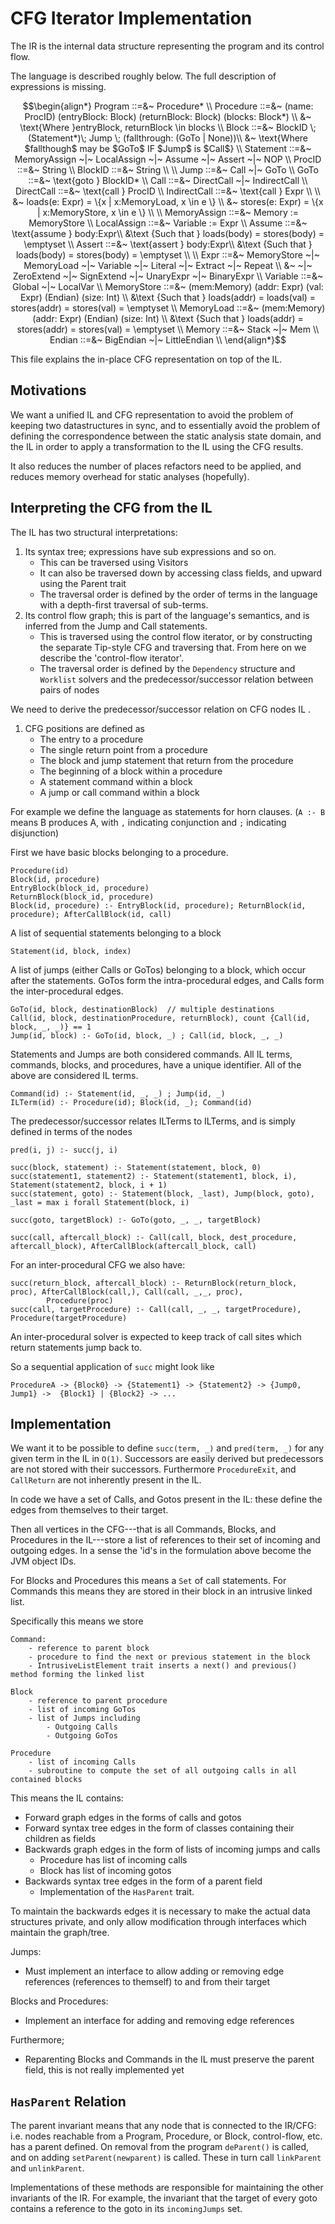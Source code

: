 CFG Iterator Implementation
===========================

The IR is the internal data structure representing the program and its control flow. 

The language is described roughly below. The full description of expressions is missing.  

```math
\begin{align*}
Program ::=&~ Procedure* \\ 
Procedure ::=&~ (name: ProcID) (entryBlock: Block) (returnBlock: Block) (blocks: Block*) \\
               &~ \text{Where }entryBlock, returnBlock \in blocks \\
Block ::=&~ BlockID \; (Statement*)\; Jump \; (fallthrough: (GoTo | None))\\
         &~ \text{Where $fallthough$ may be $GoTo$ IF $Jump$ is $Call$} \\
Statement ::=&~ MemoryAssign ~|~ LocalAssign ~|~ Assume ~|~ Assert ~|~ NOP \\
ProcID ::=&~ String \\
BlockID ::=&~ String \\
\\
Jump ::=&~ Call ~|~ GoTo \\
GoTo ::=&~ \text{goto } BlockID* \\
Call ::=&~ DirectCall ~|~ IndirectCall  \\
DirectCall ::=&~ \text{call } ProcID \\
IndirectCall ::=&~ \text{call } Expr \\
\\
          &~ loads(e: Expr) = \{x |  x:MemoryLoad, x \in e \} \\
          &~ stores(e: Expr) = \{x |  x:MemoryStore, x \in e \} \\
\\
MemoryAssign ::=&~ Memory := MemoryStore \\
LocalAssign ::=&~ Variable := Expr \\
Assume ::=&~ \text{assume } body:Expr\\
          &\text {Such that } loads(body) = stores(body) = \emptyset \\
Assert ::=&~ \text{assert } body:Expr\\
          &\text {Such that } loads(body) = stores(body) = \emptyset \\
\\
Expr ::=&~ MemoryStore ~|~ MemoryLoad ~|~ Variable ~|~ Literal ~|~ Extract ~|~ Repeat \\
          &~ ~|~ ZeroExtend ~|~ SignExtend ~|~ UnaryExpr ~|~ BinaryExpr \\
Variable ::=&~ Global ~|~ LocalVar \\
MemoryStore ::=&~  (mem:Memory) (addr: Expr) (val: Expr) (Endian) (size: Int) \\
          &\text {Such that } loads(addr) = loads(val) = stores(addr) = stores(val) = \emptyset \\
MemoryLoad ::=&~  (mem:Memory)  (addr: Expr)  (Endian) (size: Int) \\
          &\text {Such that } loads(addr) = stores(addr) = stores(val) = \emptyset \\
Memory ::=&~ Stack ~|~ Mem \\
Endian ::=&~ BigEndian ~|~ LittleEndian \\
\end{align*}
```



This file explains the in-place CFG representation on top of the IL.

Motivations
-----------

We want a unified IL and CFG representation to avoid the problem of keeping two datastructures in sync, 
and to essentially avoid the problem of defining the correspondence between the static analysis state domain, and 
the IL in order to apply a transformation to the IL using the CFG results.  

It also reduces the number of places refactors need to be applied, and reduces memory overhead for static analyses 
(hopefully). 


Interpreting the CFG from the IL
--------------------------------

The IL has two structural interpretations:

1. Its syntax tree; expressions have sub expressions and so on.
    - This can be traversed using Visitors
    - It can also be traversed down by accessing class fields, and upward using the Parent trait
    - The traversal order is defined by the order of terms in the language with a depth-first traversal of sub-terms.
2. Its control flow graph; this is part of the language's semantics, and is inferred from the Jump and Call statements.
    - This is traversed using the control flow iterator, or by constructing the separate Tip-style CFG and traversing that.
      From here on we describe the 'control-flow iterator'.
    - The traversal order is defined by the `Dependency` structure and `Worklist` solvers and the predecessor/successor
      relation between pairs of nodes

We need to derive the predecessor/successor relation on CFG nodes IL .

1. CFG positions are defined as 
    - The entry to a procedure
    - The single return point from a procedure
    - The block and jump statement that return from the procedure 
    - The beginning of a block within a procedure
    - A statement command within a block
    - A jump or call command within a block

For example we define the language as statements for horn clauses. (`A :- B` means B produces A, with `,` indicating 
conjunction and `;` indicating disjunction)

First we have basic blocks belonging to a procedure. 

    Procedure(id)
    Block(id, procedure) 
    EntryBlock(block_id, procedure)
    ReturnBlock(block_id, procedure) 
    Block(id, procedure) :- EntryBlock(id, procedure); ReturnBlock(id, procedure); AfterCallBlock(id, call)

A list of sequential statements belonging to a block

    Statement(id, block, index)

A list of jumps (either Calls or GoTos) belonging to a block, which occur after the statements. GoTos form the 
intra-procedural edges, and Calls form the inter-procedural edges. 

    GoTo(id, block, destinationBlock)  // multiple destinations
    Call(id, block, destinationProcedure, returnBlock), count {Call(id, block, _, _)} == 1 
    Jump(id, block) :- GoTo(id, block, _) ; Call(id, block, _, _)

Statements and Jumps are both considered commands. All IL terms, commands, blocks, and procedures, have a unique
identifier. All of the above are considered IL terms.

    Command(id) :- Statement(id, _, _) ; Jump(id, _) 
    ILTerm(id) :- Procedure(id); Block(id, _); Command(id) 

The predecessor/successor relates ILTerms to ILTerms, and is simply defined in terms of the nodes 

    pred(i, j) :- succ(j, i)

    succ(block, statement) :- Statement(statement, block, 0)
    succ(statement1, statement2) :- Statement(statement1, block, i), Statement(statement2, block, i + 1)
    succ(statement, goto) :- Statement(block, _last), Jump(block, goto), _last = max i forall Statement(block, i)

    succ(goto, targetBlock) :- GoTo(goto, _, _, targetBlock) 

    succ(call, aftercall_block) :- Call(call, block, dest_procedure, aftercall_block), AfterCallBlock(aftercall_block, call)

For an inter-procedural CFG we also have:

    succ(return_block, aftercall_block) :- ReturnBlock(return_block, proc), AfterCallBlock(call,), Call(call, _,_, proc),  
            Procedure(proc)
    succ(call, targetProcedure) :- Call(call, _, _, targetProcedure), Procedure(targetProcedure) 

An inter-procedural solver is expected to keep track of call sites which return statements jump back to.

So a sequential application of `succ` might look like

    ProcedureA -> {Block0} -> {Statement1} -> {Statement2} -> {Jump0, Jump1} ->  {Block1} | {Block2} -> ...

Implementation
--------------

We want it to be possible to define `succ(term, _)` and `pred(term, _)` for any given term in the IL in `O(1)`. 
Successors are easily derived but predecessors are not stored with their successors. Furthermore `ProcedureExit`, 
and `CallReturn` are not inherently present in the IL. 

In code we have a set of Calls, and Gotos present in the IL: these define the edges from themselves to their target. 

Then all vertices in the CFG---that is all Commands, Blocks, and Procedures in the IL---store a list of references to 
their set of incoming and outgoing edges. In a sense the 'id's in the formulation above  become the JVM object IDs.

For Blocks and Procedures this means a `Set` of call statements. For Commands this means they are 
stored in their block in an intrusive linked list. 

Specifically this means we store

    Command:
        - reference to parent block
        - procedure to find the next or previous statement in the block
        - IntrusiveListElement trait inserts a next() and previous() method forming the linked list

    Block
        - reference to parent procedure
        - list of incoming GoTos
        - list of Jumps including
            - Outgoing Calls
            - Outgoing GoTos
        
    Procedure
        - list of incoming Calls
        - subroutine to compute the set of all outgoing calls in all contained blocks

This means the IL contains:
- Forward graph edges in the forms of calls and gotos
- Forward syntax tree edges in the form of classes containing their children as fields
- Backwards graph edges in the form of lists of incoming jumps and calls
    - Procedure has list of incoming calls
    - Block has list of incoming gotos
- Backwards syntax tree edges in the form of a parent field
    - Implementation of the `HasParent` trait.

To maintain the backwards edges it is necessary to make the actual data structures private, and only allow
modification through interfaces which maintain the graph/tree.

Jumps:
- Must implement an interface to allow adding or removing edge references (references to themself) to and from their
  target

Blocks and Procedures:
- Implement an interface for adding and removing edge references

Furthermore;
- Reparenting Blocks and Commands in the IL must preserve the parent field, this is not really implemented yet

`HasParent` Relation
------------------
 
The parent invariant means that any node that is connected to the IR/CFG: i.e. nodes reachable from a Program, Procedure, 
or Block, control-flow, etc. has a parent defined. On removal from the program `deParent()` is called, and on adding 
`setParent(newparent)` is called. These in turn call `linkParent` and `unlinkParent`. 

Implementations of these methods are responsible for maintaining the other invariants of the IR. For example, the 
invariant that the target of every goto contains a reference to the goto in its `incomingJumps` set.
